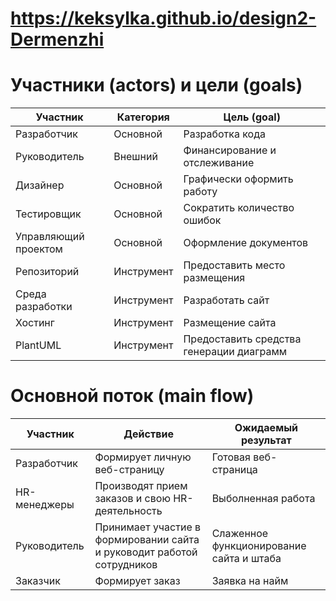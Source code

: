 # https://keksylka.github.io/design2-Dermenzhi


#  Участники (actors) и цели (goals)

| Участник | Категория | Цель (goal) |
|---|---|---|
| Разработчик | Основной | Разработка кода |
| Руководитель | Внешний | Финансирование и отслеживание |
| Дизайнер  | Основной  | Графически оформить работу |
| Тестировщик  | Основной | Сократить количество ошибок |
| Управляющий проектом  | Основной | Оформление документов |
| Репозиторий  | Инструмент | Предоставить место размещения |
| Среда разработки  | Инструмент | Разработать сайт |
| Хостинг  | Инструмент | Размещение сайта |
| PlantUML  | Инструмент| Предоставить средства генерации диаграмм |


# Основной поток (main flow)

| Участник | Действие | Ожидаемый результат |
|---|---|---|
| Разработчик | Формирует личную веб-страницу | Готовая веб-страница |
| HR-менеджеры | Производят прием заказов и свою HR-деятельность  | Выболненная работа |
| Руководитель  | Принимает участие в формировании сайта и руководит работой сотрудников | Слаженное функционирование сайта и штаба |
| Заказчик | Формирует заказ | Заявка на найм |

<!--

# Исключения (exceptions)

| Условие (риск) | Последствия | Реакция |
|---|---|---|
| Слишком большой/кривой код | Долгая загрука сайта и его состовляющих | Пофиксить/Переписать полностью код |
| Неправильная подача фиксов от руководителя фирмы | Неправильно выполненные задачи | Улучшить коммуницичирование между заказчиком сайта и программистом/Добавить промежуточное звено между ними |
| Некорректная заявка на сайте | Увеличение времени обработки заявки hr-менеджером | Исправить ошибку в заоплении заявки |
 

 -->
